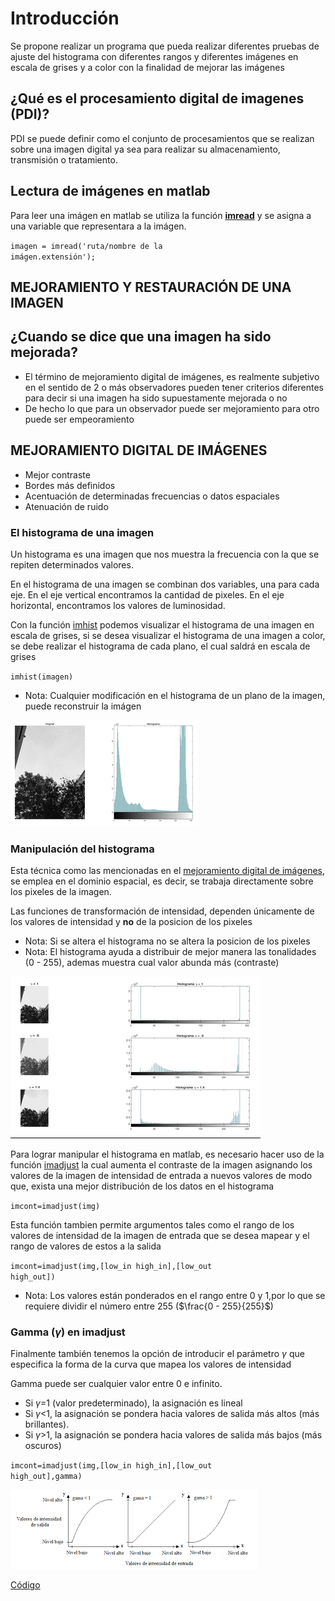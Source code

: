 # Introducción
Se propone realizar un programa que pueda realizar diferentes pruebas de ajuste del histograma con diferentes rangos y diferentes imágenes en escala de grises y a color con la finalidad de mejorar las imágenes

## ¿Qué es el procesamiento digital de imagenes (PDI)?
PDI se puede definir como el conjunto de procesamientos que se realizan sobre una imagen digital ya sea para realizar su almacenamiento, transmisión o tratamiento.

## Lectura de imágenes en matlab
Para leer una imágen en matlab se utiliza la función <a href="https://la.mathworks.com/help/matlab/ref/imread.html"> **imread**</a> y se asigna a una variable que representara a la imágen.

<code>imagen = imread('ruta/nombre de la imágen.extensión');</code>

## MEJORAMIENTO Y RESTAURACIÓN DE UNA IMAGEN
## ¿Cuando se dice que una imagen ha sido mejorada?
* El término de mejoramiento digital de imágenes, es realmente subjetivo en el sentido de 2 o más observadores pueden tener criterios diferentes para decir si una imagen ha sido supuestamente mejorada o no
* De hecho lo que para un observador puede ser mejoramiento para otro puede ser empeoramiento

## MEJORAMIENTO DIGITAL DE IMÁGENES
- Mejor contraste
- Bordes más definidos
- Acentuación de determinadas frecuencias o datos espaciales
- Atenuación de ruido

### El histograma de una imagen
Un histograma es una imagen que nos muestra la frecuencia con la que se repiten determinados valores.

En el histograma de una imagen se combinan dos variables, una para cada eje. En el eje vertical encontramos la cantidad de pixeles. En el eje horizontal, encontramos los valores de luminosidad.

Con la función <a href="https://la.mathworks.com/help/images/ref/imhist.html?s_tid=doc_ta">imhist</a> podemos visualizar el histograma de una imagen en escala de grises, si se desea visualizar el histograma de una imagen a color, se debe realizar el histograma de cada plano, el cual saldrá en escala de grises

<code>imhist(imagen)</code>

* Nota: Cualquier modificación en el histograma de un plano de la imagen, puede reconstruir la imágen

![hist](imgDoc/bases.gif)

### Manipulación del histograma
Esta técnica como las mencionadas en el <a href="https://github.com/ArturoEmmanuelToledoAguado/Transformaciones-comunes">mejoramiento digital de imágenes</a>, se emplea en el dominio espacial, es decir, se trabaja directamente sobre los pixeles de la imagen.

Las funciones de transformación de intensidad, dependen únicamente de los valores de intensidad y **no** de la posicion de los pixeles 

* Nota: Si se altera el histograma no se altera la posicion de los pixeles
* Nota: El histograma ayuda a distribuir de mejor manera las tonalidades (0 - 255), ademas muestra cual valor abunda más (contraste)

![gamma](imgDoc/gamma.gif)

Para lograr manipular el histograma en matlab, es necesario hacer uso de la función <a href="https://la.mathworks.com/help/images/ref/imadjust.html?s_tid=doc_ta">imadjust</a> la cual aumenta el contraste de la imagen asignando los valores de la imagen de intensidad de entrada a nuevos valores de modo que, exista una mejor distribución de los datos en el histograma

<code>imcont=imadjust(img)</code>

Esta función tambien permite argumentos tales como el rango de los valores de intensidad de la imagen de entrada que se desea mapear y el rango de valores de estos a la salida

<code>imcont=imadjust(img,[low_in high_in],[low_out high_out])</code>

* Nota: Los valores están ponderados en el rango entre 0 y 1,por lo que se requiere dividir el número entre 255 ($\frac{0 - 255}{255}$)

### Gamma ($\gamma$) en imadjust
Finalmente también tenemos la opción de introducir el parámetro $\gamma$ que especifica la forma de la curva que mapea los valores de intensidad

Gamma puede ser cualquier valor entre 0 e infinito. 
  * Si $\gamma$=1 (valor predeterminado), la asignación es lineal
  * Si $\gamma$<1, la asignación se pondera hacia valores de salida más altos (más brillantes).
  * Si $\gamma$>1, la asignación se pondera hacia valores de salida más bajos (más oscuros)

<code>imcont=imadjust(img,[low_in high_in],[low_out high_out],gamma)</code>

![gammas](imgDoc/gammas.png)

<a href="https://github.com/ArturoEmmanuelToledoAguado/Man_Histograma">Código</a>